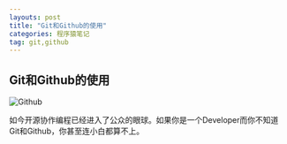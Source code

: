 ```yaml
---
layouts: post
title: "Git和Github的使用"
categories: 程序猿笔记
tag: git,github
---
```


Git和Github的使用
--------------------------

![Github](https://developer.github.com/assets/images/gundamcat.png)

如今开源协作编程已经进入了公众的眼球。如果你是一个Developer而你不知道Git和Github，你甚至连小白都算不上。

<!-- moreandmore -->


